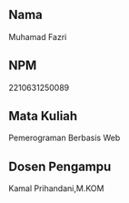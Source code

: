 ## Nama
Muhamad Fazri

## NPM
2210631250089

## Mata Kuliah
Pemerograman Berbasis Web

## Dosen Pengampu
Kamal Prihandani,M.KOM
